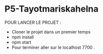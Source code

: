 # P5-Tayotmariskahelna

POUR LANCER LE PROJET :
- Cloner le projet dans un premier temps
- npm install
- npm start
- Pour terminer aller sur le localhost 7700 .
